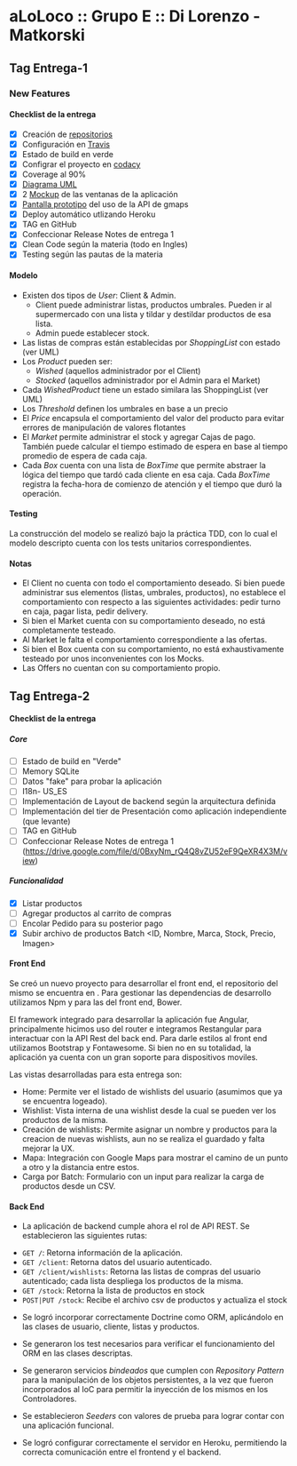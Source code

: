 # aLoLoco :: Grupo E :: Di Lorenzo - Matkorski

## Tag Entrega-1

### New Features

#### Checklist de la entrega

 - [x] Creación de [repositorios](https://github.com/Grupo-E-012017/aloloco)
 - [x] Configuración en [Travis](https://travis-ci.org/Grupo-E-012017/aloloco)
 - [x] Estado de build en verde
 - [x] Configrar el proyecto en [codacy](https://www.codacy.com/app/Grupo-E-012017/aLoLoco/dashboard)
 - [x] Coverage al 90%
 - [x] [Diagrama UML](https://raw.githubusercontent.com/Grupo-E-012017/aloloco/master/doc/design.png)
 - [x] 2 [Mockup](https://raw.githubusercontent.com/Grupo-E-012017/aloloco/master/doc/mockups.png) de las ventanas de la aplicación
 - [x] [Pantalla prototipo](https://aloloco-grupo-e.herokuapp.com/) del uso de la API de gmaps
 - [x] Deploy automático utlizando Heroku
 - [x] TAG en GitHub
 - [x] Confeccionar Release Notes de entrega 1
 - [x] Clean Code según la materia (todo en Ingles)
 - [x] Testing según las pautas de la materia
 
#### Modelo

 - Existen dos tipos de _User_: Client & Admin.
   * Client puede administrar listas, productos umbrales. Pueden ir al supermercado con una lista
     y tildar y destildar productos de esa lista.
   * Admin puede establecer stock.
 - Las listas de compras están establecidas por _ShoppingList_ con estado (ver UML)
 - Los _Product_ pueden ser:
    * _Wished_ (aquellos administrador por el Client)
    * _Stocked_ (aquellos administrador por el Admin para el Market)
 - Cada _WishedProduct_ tiene un estado similara las ShoppingList (ver UML)
 - Los _Threshold_ definen los umbrales en base a un precio
 - El _Price_ encapsula el comportamiento del valor del producto para evitar errores de manipulación de valores flotantes
 - El _Market_ permite administrar el stock y agregar Cajas de pago. También puede calcular
   el tiempo estimado de espera en base al tiempo promedio de espera de cada caja.
 - Cada _Box_ cuenta con una lista de _BoxTime_ que permite abstraer la lógica del tiempo que tardó cada cliente
   en esa caja. Cada _BoxTime_ registra la fecha-hora de comienzo de atención y el tiempo que duró la operación.

#### Testing

 La construcción del modelo se realizó bajo la práctica TDD, con lo cual el modelo
 descripto cuenta con los tests unitarios correspondientes.

#### Notas

 - El Client no cuenta con todo el comportamiento deseado. Si bien puede administrar
   sus elementos (listas, umbrales, productos), no establece el comportamiento con
   respecto a las siguientes actividades: pedir turno en caja, pagar lista, pedir delivery.
 - Si bien el Market cuenta con su comportamiento deseado, no está completamente testeado.
 - Al Market le falta el comportamiento correspondiente a las ofertas.
 - Si bien el Box cuenta con su comportamiento, no está exhaustivamente testeado por unos inconvenientes con los Mocks.
 - Las Offers no cuentan con su comportamiento propio.
 
 ## Tag Entrega-2
 
 #### Checklist de la entrega
 
 ##### Core 
 - [ ] Estado de build en "Verde"
 - [ ] Memory SQLite
 - [ ] Datos "fake" para probar la aplicación
 - [ ] I18n- US_ES
 - [ ] Implementación de Layout de backend según la arquitectura definida
 - [ ] Implementación del tier de Presentación como aplicación independiente (que levante)
 - [ ] TAG en GitHub
 - [ ] Confeccionar Release Notes de entrega 1 (https://drive.google.com/file/d/0BxyNm_rQ4Q8vZU52eF9QeXR4X3M/view)
 
 ##### Funcionalidad
 - [x] Listar productos
 - [ ] Agregar productos al carrito de compras 
 - [ ] Encolar Pedido para su posterior pago
 - [x] Subir archivo de productos Batch <ID, Nombre, Marca, Stock, Precio, Imagen>
 
 #### Front End
 
Se creó un nuevo proyecto para desarrollar el front end, el repositorio del mismo se encuentra en <url>. 
Para gestionar las dependencias de desarrollo utilizamos Npm y para las del front end, Bower. 

El framework integrado para desarrollar la aplicación fue Angular, principalmente hicimos uso del router 
e integramos Restangular para interactuar con la API Rest del back end. Para darle estilos al front end
utilizamos Bootstrap y Fontawesome. Si bien no en su totalidad, la aplicación ya cuenta con un gran 
soporte para dispositivos moviles. 

Las vistas desarrolladas para esta entrega son:

- Home: Permite ver el listado de wishlists del usuario (asumimos que ya se encuentra logeado).
- Wishlist: Vista interna de una wishlist desde la cual se pueden ver los productos de la misma.
- Creación de wishlists: Permite asignar un nombre y productos para la creacion de nuevas wishlists, aun no se realiza
el guardado y falta mejorar la UX. 
- Mapa: Integración con Google Maps para mostrar el camino de un punto a otro y la distancia entre estos. 
- Carga por Batch: Formulario con un input para realizar la carga de productos desde un CSV.
 
#### Back End

 - La aplicación de backend cumple ahora el rol de API REST. Se establecieron las siguientes rutas:

 * `GET /`: Retorna información de la aplicación.
 * `GET /client`: Retorna datos del usuario autenticado.
 * `GET /client/wishlists`: Retorna las listas de compras del usuario autenticado;
    cada lista despliega los productos de la misma.
 * `GET /stock`: Retorna la lista de productos en stock
 * `POST|PUT /stock`: Recibe el archivo csv de productos y actualiza el stock

 - Se logró incorporar correctamente Doctrine como ORM, aplicándolo en las clases de usuario, cliente, listas y productos.
 
 - Se generaron los test necesarios para verificar el funcionamiento del ORM en las clases descriptas.
 
 - Se generaron servicios _bindeados_ que cumplen con _Repository Pattern_ para la manipulación de los objetos
   persistentes, a la vez que fueron incorporados al IoC para permitir la inyección de los mismos en los Controladores.
   
 - Se establecieron _Seeders_ con valores de prueba para lograr contar con una aplicación funcional.
 
 - Se logró configurar correctamente el servidor en Heroku, permitiendo la correcta comunicación entre
   el frontend y el backend.